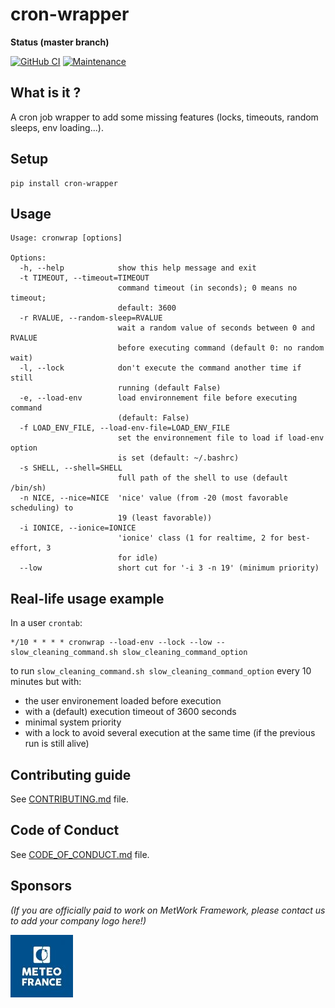 # cron-wrapper

[//]: # (automatically generated from https://github.com/metwork-framework/github_organization_management/blob/master/common_files/README.md)

**Status (master branch)**



[![GitHub CI](https://github.com/metwork-framework/cron-wrapper/workflows/CI/badge.svg?branch=master)](https://github.com/metwork-framework/cron-wrapper/actions?query=workflow%3ACI&branch=master)
[![Maintenance](https://raw.githubusercontent.com/metwork-framework/resources/master/badges/maintained.svg)](https://github.com/metwork-framework/resources/blob/master/badges/maintained.svg)




## What is it ?

A cron job wrapper to add some missing features (locks, timeouts, random sleeps, env loading...).


## Setup
```shell
pip install cron-wrapper
```

## Usage

```
Usage: cronwrap [options]

Options:
  -h, --help            show this help message and exit
  -t TIMEOUT, --timeout=TIMEOUT
                        command timeout (in seconds); 0 means no timeout;
                        default: 3600
  -r RVALUE, --random-sleep=RVALUE
                        wait a random value of seconds between 0 and RVALUE
                        before executing command (default 0: no random wait)
  -l, --lock            don't execute the command another time if still
                        running (default False)
  -e, --load-env        load environnement file before executing command
                        (default: False)
  -f LOAD_ENV_FILE, --load-env-file=LOAD_ENV_FILE
                        set the environnement file to load if load-env option
                        is set (default: ~/.bashrc)
  -s SHELL, --shell=SHELL
                        full path of the shell to use (default /bin/sh)
  -n NICE, --nice=NICE  'nice' value (from -20 (most favorable scheduling) to
                        19 (least favorable))
  -i IONICE, --ionice=IONICE
                        'ionice' class (1 for realtime, 2 for best-effort, 3
                        for idle)
  --low                 short cut for '-i 3 -n 19' (minimum priority)
```

## Real-life usage example

In a user `crontab`:

```
*/10 * * * * cronwrap --load-env --lock --low -- slow_cleaning_command.sh slow_cleaning_command_option
```

to run `slow_cleaning_command.sh slow_cleaning_command_option` every 10 minutes but with:

- the user environement loaded before execution
- with a (default) execution timeout of 3600 seconds
- minimal system priority
- with a lock to avoid several execution at the same time (if the previous run is still alive)






## Contributing guide

See [CONTRIBUTING.md](CONTRIBUTING.md) file.



## Code of Conduct

See [CODE_OF_CONDUCT.md](CODE_OF_CONDUCT.md) file.



## Sponsors

*(If you are officially paid to work on MetWork Framework, please contact us to add your company logo here!)*

[![logo](https://raw.githubusercontent.com/metwork-framework/resources/master/sponsors/meteofrance-small.jpeg)](http://www.meteofrance.com)
